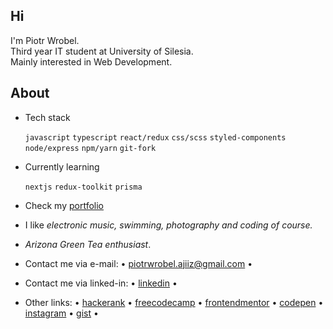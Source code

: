 <h2>Hi </h2>
<p>I'm Piotr Wrobel.<br />
Third year IT student at University of Silesia.<br />
Mainly interested in Web Development.</p>

## About
* Tech stack

  `javascript` `typescript` `react/redux` `css/scss` `styled-components` `node/express` `npm/yarn` `git-fork`
  
* Currently learning

  `nextjs` `redux-toolkit` `prisma`
   
* Check my <a href="https://piotrwrobel.vercel.app/">portfolio</a>
* I like *electronic music, swimming, photography and coding of course.*
* *Arizona Green Tea enthusiast*.
* Contact me via e-mail: • piotrwrobel.ajiiz@gmail.com • 
* Contact me via linked-in: • <a href="https://www.linkedin.com/in/piotrwrobel-ajiiz/">linkedin</a> •
* Other links: • <a href="https://www.hackerrank.com/ajiiz"> hackerank</a> • <a href="https://www.freecodecamp.org/ajiiz">freecodecamp</a> • <a href="https://www.frontendmentor.io/profile/ajiiz">frontendmentor</a> • <a href="https://codepen.io/ajiiz/pens/public">codepen</a> • <a href="https://www.instagram.com/pvvrbl/">instagram</a> • <a href="https://gist.github.com/ajiiz/">gist</a> •
